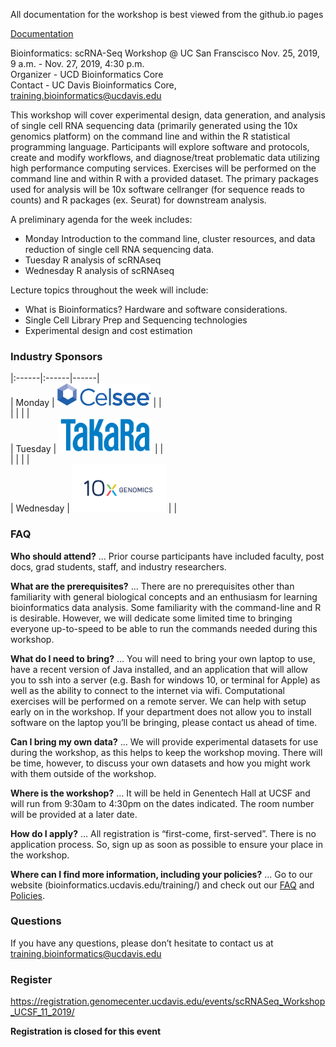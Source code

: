 All documentation for the workshop is best viewed from the github.io pages

[Documentation](https://ucdavis-bioinformatics-training.github.io/2019-Fall-single-cell-RNA-sequencing-Workshop-UCSF/)

Bioinformatics: scRNA-Seq Workshop @ UC San Franscisco
Nov. 25, 2019, 9 a.m. - Nov. 27, 2019, 4:30 p.m.  
Organizer - UCD Bioinformatics Core  
Contact - UC Davis Bioinformatics Core, training.bioinformatics@ucdavis.edu

This workshop will cover experimental design, data generation, and analysis of single cell RNA sequencing data (primarily generated using the 10x genomics platform) on the command line and within the R statistical programming language. Participants will explore software and protocols, create and modify workflows, and diagnose/treat problematic data utilizing high performance computing services. Exercises will be performed on the command line and within R with a provided dataset. The primary packages used for analysis will be 10x software cellranger (for sequence reads to counts) and R packages (ex. Seurat) for downstream analysis.

A preliminary agenda for the week includes:

* Monday	Introduction to the command line, cluster resources, and data reduction of single cell RNA sequencing data.
* Tuesday	R analysis of scRNAseq
* Wednesday R analysis of scRNAseq

Lecture topics throughout the week will include:

* What is Bioinformatics? Hardware and software considerations.
* Single Cell Library Prep and Sequencing technologies
* Experimental design and cost estimation

### Industry Sponsors

|:------|:------|------|  
| Monday | <img src="base_figures/celsee.png" alt="Celsee" width="150px"/> |  |  
| |  |  |  
| Tuesday | <img src="base_figures/takara.png" alt="Takara" width="150px"/> |    |  
| |  |  |  
| Wednesday | <img src="base_figures/10x.png" alt="10x genomics" width="150px"/> |    |  

### FAQ

**Who should attend?** … Prior course participants have included faculty, post docs, grad students, staff, and industry researchers.

**What are the prerequisites?** … There are no prerequisites other than familiarity with general biological concepts and an enthusiasm for learning bioinformatics data analysis. Some familiarity with the command-line and R is desirable.  However, we will dedicate some limited time to bringing everyone up-to-speed to be able to run the commands needed during this workshop.

**What do I need to bring?** … You will need to bring your own laptop to use, have a recent version of Java installed, and an application that will allow you to ssh into a server (e.g. Bash for windows 10, or terminal for Apple) as well as the ability to connect to the internet via wifi. Computational exercises will be performed on a remote server. We can help with setup early on in the workshop. If your department does not allow you to install software on the laptop you’ll be bringing, please contact us ahead of time.

**Can I bring my own data?** … We will provide experimental datasets for use during the workshop, as this helps to keep the workshop moving. There will be time, however, to discuss your own datasets and how you might work with them outside of the workshop.

**Where is the workshop?** … It will be held in Genentech Hall at UCSF and will run from 9:30am to 4:30pm on the dates indicated. The room number will be provided at a later date.

**How do I apply?** … All registration is “first-come, first-served”. There is no application process.  So, sign up as soon as possible to ensure your place in the workshop.

**Where can I find more information, including your policies?**  ... Go to our website (bioinformatics.ucdavis.edu/training/) and check out our [FAQ](http://bioinformatics.ucdavis.edu/training/faq/) and [Policies](http://bioinformatics.ucdavis.edu/training/policies/).

### Questions

If you have any questions, please don’t hesitate to contact us at training.bioinformatics@ucdavis.edu


### Register

https://registration.genomecenter.ucdavis.edu/events/scRNASeq_Workshop_UCSF_11_2019/

**Registration is closed for this event**
